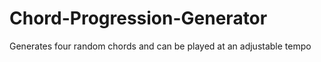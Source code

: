 # Chord-Progression-Generator
Generates four random chords and can be played at an adjustable tempo
